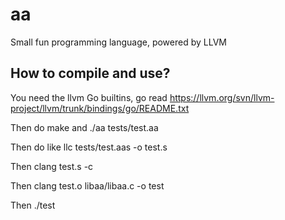 # aa
Small fun programming language, powered by LLVM

## How to compile and use?
You need the llvm Go builtins, go read https://llvm.org/svn/llvm-project/llvm/trunk/bindings/go/README.txt

Then do make and ./aa tests/test.aa

Then do like llc tests/test.aas -o test.s

Then clang test.s -c

Then clang test.o libaa/libaa.c -o test

Then ./test
